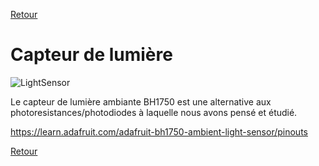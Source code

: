 [Retour](partie_électronique.md)

# Capteur de lumière

![LightSensor](../Partie_électronique/BH1750_lightsensor.png)

Le capteur de lumière ambiante BH1750 est une alternative aux photoresistances/photodiodes à laquelle nous avons pensé et étudié.

https://learn.adafruit.com/adafruit-bh1750-ambient-light-sensor/pinouts

[Retour](partie_électronique.md)